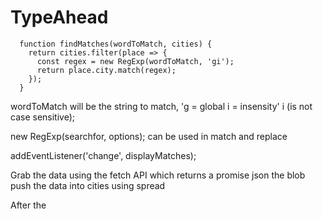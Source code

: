 # TypeAhead

```
  function findMatches(wordToMatch, cities) {
    return cities.filter(place => {
      const regex = new RegExp(wordToMatch, 'gi');
      return place.city.match(regex);
    });
  }
```

wordToMatch will be the string to match, 'g = global i = insensity' i (is not case sensitive);

new RegExp(searchfor, options); can be used in match and replace

addEventListener('change', displayMatches);

Grab the data using the fetch API which returns a promise
  json the blob
  push the data into cities using spread

After the 
